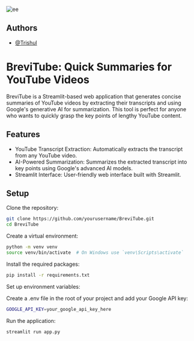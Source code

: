 ![ee](https://github.com/user-attachments/assets/9cfa02ec-f9a8-4f08-b5f5-50d0030cc530)

## Authors

- [@Trishul](https://www.github.com/trishcho)


# BreviTube: Quick Summaries for YouTube Videos

BreviTube is a Streamlit-based web application that generates concise summaries of YouTube videos by extracting their transcripts and using Google's generative AI for summarization. This tool is perfect for anyone who wants to quickly grasp the key points of lengthy YouTube content.


## Features



- YouTube Transcript Extraction: Automatically extracts the transcript from any YouTube video.
- AI-Powered Summarization: Summarizes the extracted transcript into key points using Google's advanced AI models.
- Streamlit Interface: User-friendly web interface built with Streamlit.

## Setup

Clone the repository:

```bash
git clone https://github.com/yourusername/BreviTube.git
cd BreviTube
```

Create a virtual environment:
```bash
python -m venv venv
source venv/bin/activate  # On Windows use `venv\Scripts\activate`

```

Install the required packages:

```bash
pip install -r requirements.txt

```

Set up environment variables:

Create a .env file in the root of your project and add your Google API key:

```bash
GOOGLE_API_KEY=your_google_api_key_here


```

Run the application:
```bash
streamlit run app.py


```
